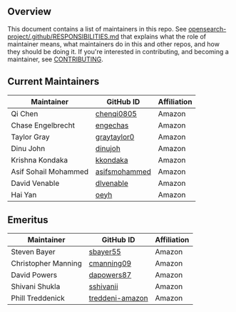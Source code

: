 ## Overview

This document contains a list of maintainers in this repo. See [opensearch-project/.github/RESPONSIBILITIES.md](https://github.com/opensearch-project/.github/blob/main/RESPONSIBILITIES.md#maintainer-responsibilities) that explains what the role of maintainer means, what maintainers do in this and other repos, and how they should be doing it. If you're interested in contributing, and becoming a maintainer, see [CONTRIBUTING](CONTRIBUTING.md).

## Current Maintainers

| Maintainer           | GitHub ID                                             | Affiliation |
| -------------------- | ----------------------------------------------------- | ----------- |
| Qi Chen              | [chenqi0805](https://github.com/chenqi0805)           | Amazon      |
| Chase Engelbrecht    | [engechas](https://github.com/engechas)               | Amazon      |
| Taylor Gray          | [graytaylor0](https://github.com/graytaylor0)         | Amazon      |
| Dinu John            | [dinujoh](https://github.com/dinujoh)                 | Amazon      |
| Krishna Kondaka      | [kkondaka](https://github.com/kkondaka)               | Amazon      |
| Asif Sohail Mohammed | [asifsmohammed](https://github.com/asifsmohammed)     | Amazon      |
| David Venable        | [dlvenable](https://github.com/dlvenable)             | Amazon      |
| Hai Yan              | [oeyh](https://github.com/oeyh)                       | Amazon      |


## Emeritus

| Maintainer           | GitHub ID                                             | Affiliation |
| -------------------- | ----------------------------------------------------- | ----------- |
| Steven Bayer         | [sbayer55](https://github.com/sbayer55)               | Amazon      |
| Christopher Manning  | [cmanning09](https://github.com/cmanning09)           | Amazon      |
| David Powers         | [dapowers87](https://github.com/dapowers87)           | Amazon      |
| Shivani Shukla       | [sshivanii](https://github.com/sshivanii)             | Amazon      |
| Phill Treddenick     | [treddeni-amazon](https://github.com/treddeni-amazon) | Amazon      |
